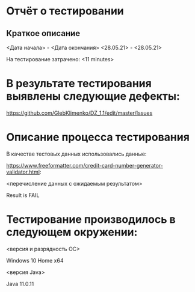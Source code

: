 # Отчёт о тестировании <IntelliJ IDEA Community Edition>

## Краткое описание

<Дата начала> - <Дата окончания>
<28.05.21> - <28.05.21>

На тестирование затрачено: <11 minutes>

# В результате тестирования выявлены следующие дефекты:

<https://github.com/GlebKlimenko/DZ_1.1/edit/master/Issues>

# Описание процесса тестирования

В качестве тестовых данных использовались данные: 
  
  <https://www.freeformatter.com/credit-card-number-generator-validator.html>:

<перечисление данных с ожидаемым результатом>
  
  Result is FAIL

# Тестирование производилось в следующем окружении:

<версия и разрядность ОС>
  
Windows 10 Home x64
  
<версия Java>
  
Java 11.0.11
